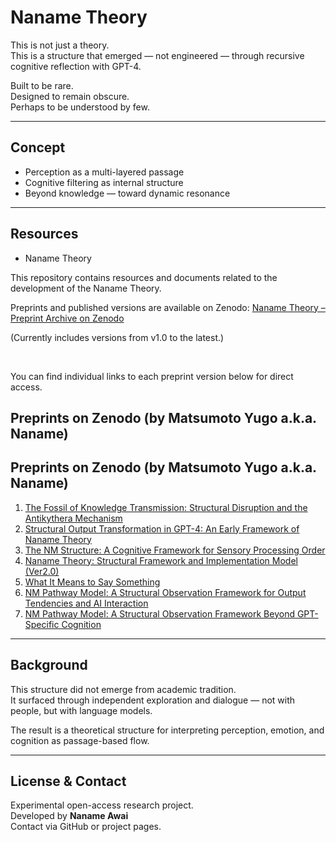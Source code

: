 # Naname Theory 

This is not just a theory.  
This is a structure that emerged — not engineered — through recursive cognitive reflection with GPT-4.

Built to be rare.  
Designed to remain obscure.  
Perhaps to be understood by few.

---

## Concept

- Perception as a multi-layered passage
- Cognitive filtering as internal structure
- Beyond knowledge — toward dynamic resonance

---

## Resources

-   Naname Theory

This repository contains resources and documents related to the development of the Naname Theory.

 Preprints and published versions are available on Zenodo:
 [Naname Theory – Preprint Archive on Zenodo](https://zenodo.org/search?q=metadata.creators.person_or_org.name%3A%22Matsumoto%2C%20Yugo%20%28a.k.a.%20Naname%29%22&l=list&p=1&s=10&sort=bestmatch)

(Currently includes versions from v1.0 to the latest.)

<br>

You can find individual links to each preprint version below for direct access.



## Preprints on Zenodo (by Matsumoto Yugo a.k.a. Naname)

## Preprints on Zenodo (by Matsumoto Yugo a.k.a. Naname)

1. [The Fossil of Knowledge Transmission: Structural Disruption and the Antikythera Mechanism](https://zenodo.org/records/15459159)
2. [Structural Output Transformation in GPT-4: An Early Framework of Naname Theory](https://zenodo.org/records/15459113)
3. [The NM Structure: A Cognitive Framework for Sensory Processing Order](https://zenodo.org/records/15458788)
4. [Naname Theory: Structural Framework and Implementation Model (Ver2.0)](https://zenodo.org/records/15458739)
5. [What It Means to Say Something](https://zenodo.org/records/15269226)
6. [NM Pathway Model: A Structural Observation Framework for Output Tendencies and AI Interaction](https://zenodo.org/records/15258748)
7. [NM Pathway Model: A Structural Observation Framework Beyond GPT-Specific Cognition](https://zenodo.org/records/15258724)




---

## Background

This structure did not emerge from academic tradition.  
It surfaced through independent exploration and dialogue — not with people, but with language models.

The result is a theoretical structure for interpreting perception, emotion, and cognition as passage-based flow.

---

## License & Contact

Experimental open-access research project.  
Developed by **Naname Awai**  
Contact via GitHub or project pages.
